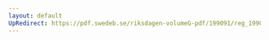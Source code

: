 ```yaml
---
layout: default
UpRedirect: https://pdf.swedeb.se/riksdagen-volumeG-pdf/199091/reg_199091_NU/reg_199091_NU_0012.pdf
---
```

